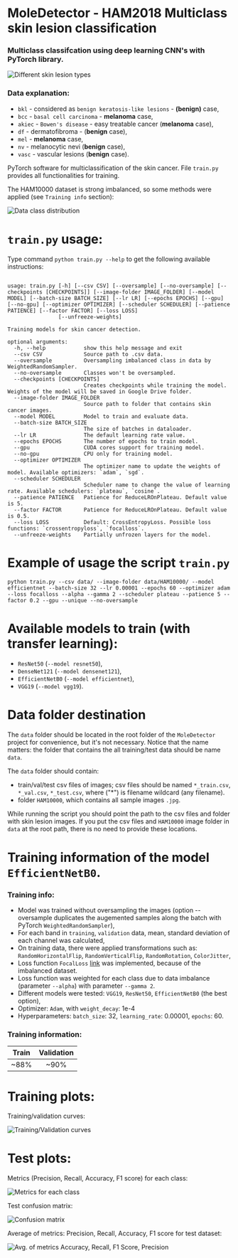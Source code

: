 # MoleDetector - HAM2018 Multiclass skin lesion classification


### Multiclass classifcation using deep learning CNN's with PyTorch library.

![Different skin lesion types](https://github.com/kpomichowski/MoleDetector/blob/master/TrainingImages/SkinLesionsTypes.png)

### Data explanation:

 - `bkl` - considered as `benign keratosis-like lesions` - **(benign)** case,
 - `bcc` - `basal cell carcinoma` - **melanoma** case,
 - `akiec` - `Bowen's disease` - easy treatable cancer (**melanoma** case),
 - `df` - dermatofibroma - (**benign** case),
 - `mel`  - **melanoma** case,
 - `nv` - melanocytic nevi (**benign** case),
 - `vasc` - vascular lesions (**benign** case).


PyTorch software for multiclassification of the skin cancer.
File `train.py` provides all functionalities for training.

The HAM10000 dataset is strong imbalanced, so some methods were applied (see `Training info` section):

![Data class distribution](https://github.com/kpomichowski/MoleDetector/blob/master/TrainingImages/data_distribution.png)

# `train.py` usage:

Type command `python train.py --help` to get the following available instructions:

```

usage: train.py [-h] [--csv CSV] [--oversample] [--no-oversample] [--checkpoints [CHECKPOINTS]] [--image-folder IMAGE_FOLDER] [--model MODEL] [--batch-size BATCH_SIZE] [--lr LR] [--epochs EPOCHS] [--gpu] [--no-gpu] [--optimizer OPTIMIZER] [--scheduler SCHEDULER] [--patience PATIENCE] [--factor FACTOR] [--loss LOSS]
                [--unfreeze-weights]

Training models for skin cancer detection.

optional arguments:
  -h, --help            show this help message and exit
  --csv CSV             Source path to .csv data.
  --oversample          Oversampling imbalanced class in data by WeightedRandomSampler.
  --no-oversample       Classes won't be oversampled.
  --checkpoints [CHECKPOINTS]
                        Creates checkpoints while training the model. Weights of the model will be saved in Google Drive folder.
  --image-folder IMAGE_FOLDER
                        Source path to folder that contains skin cancer images.
  --model MODEL         Model to train and evaluate data.
  --batch-size BATCH_SIZE
                        The size of batches in dataloader.
  --lr LR               The default learning rate value.
  --epochs EPOCHS       The number of epochs to train model.
  --gpu                 CUDA cores support for training model.
  --no-gpu              CPU only for training model.
  --optimizer OPTIMIZER
                        The optimizer name to update the weights of model. Available optimizers: `adam`, `sgd`.
  --scheduler SCHEDULER
                        Scheduler name to change the value of learning rate. Available schedulers: `plateau`, `cosine`.
  --patience PATIENCE   Patience for ReduceLROnPlateau. Default value is 5.
  --factor FACTOR       Patience for ReduceLROnPlateau. Default value is 0.5.
  --loss LOSS           Default: CrossEntropyLoss. Possible loss functions: `crossentropyloss`, `focalloss`.
  --unfreeze-weights    Partially unfrozen layers for the model.
```

# Example of usage the script `train.py`

```
python train.py --csv data/ --image-folder data/HAM10000/ --model efficientnet --batch-size 32 --lr 0.00001 --epochs 60 --optimizer adam --loss focalloss --alpha --gamma 2 --scheduler plateau --patience 5 --factor 0.2 --gpu --unique --no-oversample
```

# Available models to train (with transfer learning):
 * `ResNet50` (`--model resnet50`),
 * `DenseNet121` (`--model densenet121`),
 * `EfficientNetB0` (`--model efficientnet`),
 * `VGG19` (`--model vgg19`).

# Data folder destination

The `data` folder should be located in the root folder of the `MoleDetector` project for convenience, but it's not necessary.
Notice that the name matters: the folder that contains the all training/test data should be name `data`.

The `data` folder should contain:
 * train/val/test csv files of images; csv files should be named `*_train.csv`, `*_val.csv`, `*_test.csv`, where ("\*\") is filename wildcard (any filename).
 * folder `HAM10000`, which contains all sample images `.jpg`.

While running the script you should point the path to the csv files and folder with skin lesion images.
If you put the csv files and `HAM10000` image folder in `data` at the root path, there is no need to provide these locations.

# Training information of the model `EfficientNetB0`.

### Training info:
 * Model was trained without oversampling the images (option --oversample duplicates the augemented samples along the batch with PyTorch `WeightedRandomSampler`),
 * For each band in `training`, `validation` data, mean, standard deviation of each channel was calculated,
 * On training data, there were applied transformations such as: `RandomHorizontalFlip`, `RandomVerticalFlip`, `RandomRotation`, `ColorJitter`,
 * Loss function `FocalLoss` [link](https://arxiv.org/abs/1708.02002v2) was implemented, because of the imbalanced dataset.
 * Loss function was weighted for each class due to data imbalance (parameter `--alpha`) with parameter `--gamma 2`.
 * Different models were tested: `VGG19`, `ResNet50`, `EfficientNetB0` (the best option),
 * Optimizer: `Adam`, with `weight_decay`: 1e-4
 * Hyperparameters: `batch_size`: 32, `learning_rate`: 0.00001, `epochs`: 60.

### Training information:

| Train | Validation |
|:--------:|:----------:|
| ~88%     |~90%        |


# Training plots:

Training/validation curves: 

![Training/Validation curves](https://github.com/kpomichowski/MoleDetector/blob/master/TrainingImages/1656279234_EfficientNetB0_epoch_60_plot.png)

# Test plots:

Metrics (Precision, Recall, Accuracy, F1 score) for each class:

![Metrics for each class](https://github.com/kpomichowski/MoleDetector/blob/master/TrainingImages/1656279252_metrics_EfficientNetB0_test_per_class.png)

Test confusion matrix:

![Confusion matrix](https://github.com/kpomichowski/MoleDetector/blob/master/TrainingImages/1656279252_cm_EfficientNetB0_test.png)

Average of metrics: Precision, Recall, Accuracy, F1 score for test dataset:

![Avg. of metrics Accuracy, Recall, F1 Score, Precision](https://github.com/kpomichowski/MoleDetector/blob/master/TrainingImages/1656279252_metrics_EfficientNetB0_test_avg.png)


